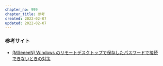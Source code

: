 ```yaml
---
chapter_no: 999
chapter_title: 参考
created: 2022-02-07
updated: 2022-02-07
---
```

### 参考サイト
- [(MSeeeeN) Windows のリモートデスクトップで保存したパスワードで接続できないときの対策](https://mseeeen.msen.jp/allow-delegating-saved-credentials-with-ntlm-only-server-authentication/)
